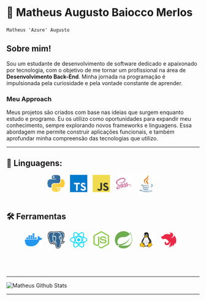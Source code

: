 # 🌃 Matheus Augusto Baiocco Merlos

`Matheus 'Azure' Augusto`

## Sobre mim!

Sou um estudante de desenvolvimento de software dedicado e apaixonado por tecnologia, com o objetivo de me tornar um profissional na área de **Desenvolvimento Back-End**. Minha jornada na programação é impulsionada pela curiosidade e pela vontade constante de aprender.

### Meu Approach

Meus projetos são criados com base nas ideias que surgem enquanto estudo e programo. Eu os utilizo como oportunidades para expandir meu conhecimento, sempre explorando novos frameworks e linguagens. Essa abordagem me permite construir aplicações funcionais, e também aprofundar minha compreensão das tecnologias que utilizo.

<hr/>

## 🌙 Linguagens:


<div align="center">
    <img alt="Python3" width="45px" style="padding-right:10px;" src="img/python-icon.svg">
    <img alt="TypeScript" width="45px" style="padding-right:10px;" src="img/typescript-icon.svg">
    <img alt="JavaScript" width="45px" style="padding-right:10px;" src="img/javascript-icon.svg">
    <img alt="SASS" width="45px" style="padding-right:10px;" src="img/sass-icon.svg">
    <img alt="Java" width="45px" style="padding-right:10px;" src="img/java-icon.svg">
</div>

<br />

## 🛠️ Ferramentas

<div align="center">
    <img alt="Docker" width="45px" style="padding-right:10px;" src="img/docker-icon.svg">
    <img alt="PostgreSQL" width="45px" style="padding-right:10px;" src="img/postgresql-icon.svg">
    <img alt="React.js" width="45px" style="padding-right:10px;" src="img/react-icon.svg">
    <img alt="Node.js" width="45px" style="padding-right:10px;" src="img/nodejs-icon.svg">
    <img alt="Spring" width="45px" style="padding-right:10px;" src="img/spring-icon.svg">
    <img alt="Linux" width="45px" style="padding-right:10px;" src="img/linux-icon.svg">
    <img alt="NestJS" width="45px" style="padding-right:10px;" src="img/nestjs-icon.svg">
</div>

#
<br />

<hr/>

![Matheus Github Stats](https://github-readme-stats.vercel.app/api?username=matheus-merlos&show_icons=true&theme=radical)

<hr/>
